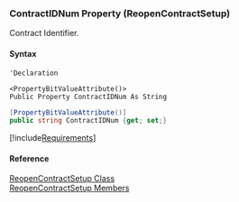 ﻿### ContractIDNum Property (ReopenContractSetup)

Contract Identifier.

#### Syntax

```vbnet
'Declaration

<PropertyBitValueAttribute()>
Public Property ContractIDNum As String
```

```csharp
[PropertyBitValueAttribute()]
public string ContractIDNum {get; set;}
```

[!include[Requirements](../partials/requirements.md)]

#### Reference

[ReopenContractSetup Class](FChoice.Toolkits.Clarify~FChoice.Toolkits.Clarify.Contracts.ReopenContractSetup.md)  
[ReopenContractSetup Members](FChoice.Toolkits.Clarify~FChoice.Toolkits.Clarify.Contracts.ReopenContractSetup_members.md)